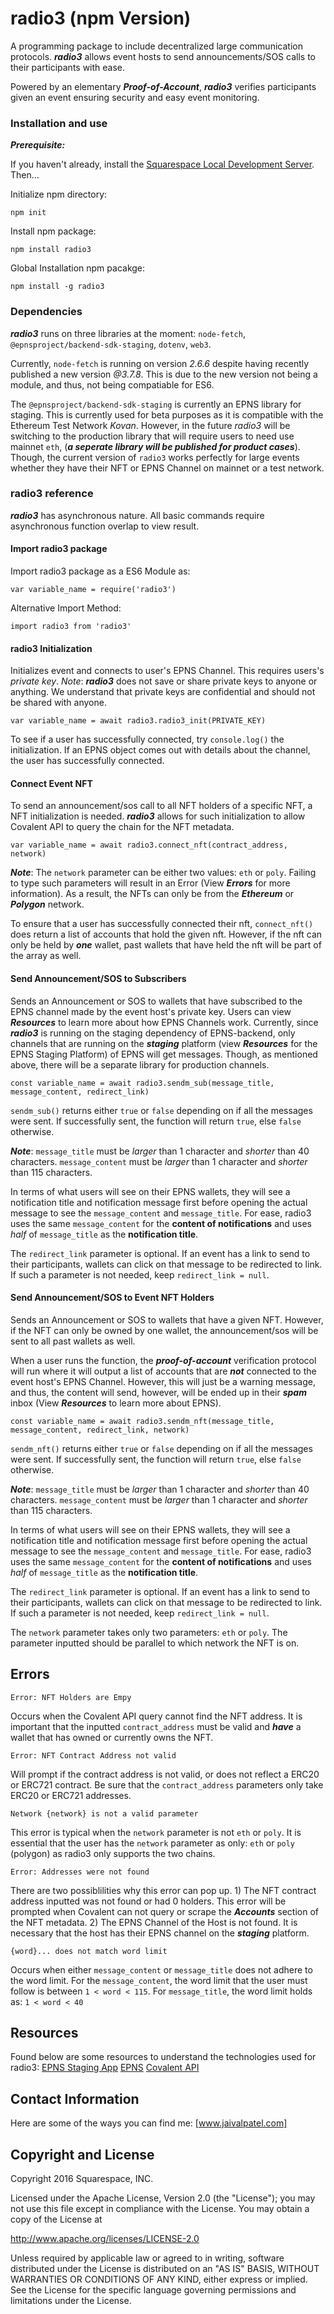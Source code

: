 # radio3 (npm Version)

A programming package to include decentralized large communication protocols. ***radio3*** allows event hosts to send announcements/SOS calls 
to their participants with ease. 

Powered by an elementary ***Proof-of-Account***, ***radio3*** verifies participants given an event ensuring security and easy event monitoring.

### Installation and use

***Prerequisite:***

If you haven't already, install the [Squarespace Local Development Server](http://developers.squarespace.com/local-development). Then...

Initialize npm directory:

```
npm init 

```

Install npm package:

```
npm install radio3
```

Global Installation npm pacakge:

```
npm install -g radio3
```

### Dependencies

***radio3*** runs on three libraries at the moment: `node-fetch`, `@epnsproject/backend-sdk-staging`, `dotenv`, `web3`. 

Currently, `node-fetch` is running on version *2.6.6* despite having recently published a new version *@3.7.8*. This is due to the new version not being a module, and thus, not being compatiable for ES6. 

The `@epnsproject/backend-sdk-staging` is currently an EPNS library for staging. This is currently used for beta purposes as it is compatible with the Ethereum Test Network *Kovan*. However, in the future *radio3* will be switching to the production library that will require users to need use mainnet `eth`, (***a seperate library will be published for product cases***). Though, the current version of `radio3` works perfectly for large events whether they have their NFT or EPNS Channel on mainnet or a test network.


### radio3 reference

***radio3*** has asynchronous nature. All basic commands require asynchronous function overlap to view result.

#### Import radio3 package

Import radio3 package as a ES6 Module as:
```
var variable_name = require('radio3')
```
Alternative Import Method:
```
import radio3 from 'radio3'
```

#### radio3 Initialization

Initializes event and connects to user's EPNS Channel. This requires users's *private key*. 
*Note*: ***radio3*** does not save or share private keys to anyone or anything. We understand that private keys are confidential and should not be shared with anyone.

```
var variable_name = await radio3.radio3_init(PRIVATE_KEY)
```

To see if a user has successfully connected, try `console.log()` the initialization. If an EPNS object comes out with details about the channel, the user has successfully connected.

#### Connect Event NFT

To send an announcement/sos call to all NFT holders of a specific NFT, a NFT initialization is needed. ***radio3*** allows for such initialization to allow Covalent API to query the chain for the NFT metadata. 

```
var variable_name = await radio3.connect_nft(contract_address, network)
```
***Note***: The `network` parameter can be either two values: `eth` or `poly`. Failing to type such parameters will result in an Error (View ***Errors*** for more information). As a result, the NFTs can only be from the ***Ethereum*** or ***Polygon*** network.

To ensure that a user has successfully connected their nft, `connect_nft()` does return a list of accounts that hold the given nft. However, if the nft can only be held by ***one*** wallet, past wallets that have held the nft will be part of the array as well. 

#### Send Announcement/SOS to Subscribers

Sends an Announcement or SOS to wallets that have subscribed to the EPNS channel made by the event host's private key. Users can view ***Resources*** to learn more about how EPNS Channels work. Currently, since ***radio3*** is running on the staging dependency of EPNS-backend, only channels that are running on the ***staging*** platform (view ***Resources*** for the EPNS Staging Platform) of EPNS will get messages. Though, as mentioned above, there will be a separate library for production channels.

```
const variable_name = await radio3.sendm_sub(message_title, message_content, redirect_link)
```

`sendm_sub()` returns either `true` or `false` depending on if all the messages were sent. If successfully sent, the function will return `true`, else `false` otherwise. 


***Note***: `message_title` must be *larger* than 1 character and *shorter* than 40 characters. `message_content` must be *larger* than 1 character and *shorter* than 115 characters. 

In terms of what users will see on their EPNS wallets, they will see a notification title and notification message first before opening the actual message to see the `message_content` and `message_title`. For ease, radio3 uses the same `message_content` for the **content of notifications** and uses *half* of `message_title` as the **notification title**. 

The `redirect_link` parameter is optional. If an event has a link to send to their participants, wallets can click on that message to be redirected to link. If such a parameter is not needed, keep `redirect_link = null`. 

#### Send Announcement/SOS to Event NFT Holders

Sends an Announcement or SOS to wallets that have a given NFT. However, if the NFT can only be owned by one wallet, the announcement/sos will be sent to all past wallets as well. 

When a user runs the function, the ***proof-of-account*** verification protocol will run where it will output a list of accounts that are ***not*** connected to the event host's EPNS Channel. However, this will just be a warning message, and thus, the content will send, however, will be ended up in their ***spam*** inbox (View ***Resources*** to learn more about EPNS). 

```
const variable_name = await radio3.sendm_nft(message_title, message_content, redirect_link, network)
```

`sendm_nft()` returns either `true` or `false` depending on if all the messages were sent. If successfully sent, the function will return `true`, else `false` otherwise. 


***Note***: `message_title` must be *larger* than 1 character and *shorter* than 40 characters. `message_content` must be *larger* than 1 character and *shorter* than 115 characters. 

In terms of what users will see on their EPNS wallets, they will see a notification title and notification message first before opening the actual message to see the `message_content` and `message_title`. For ease, radio3 uses the same `message_content` for the **content of notifications** and uses *half* of `message_title` as the **notification title**. 

The `redirect_link` parameter is optional. If an event has a link to send to their participants, wallets can click on that message to be redirected to link. If such a parameter is not needed, keep `redirect_link = null`. 

The `network` parameter takes only two parameters: `eth` or `poly`. The parameter inputted should be parallel to which network the NFT is on.

## Errors

```
Error: NFT Holders are Empy
```
Occurs when the Covalent API query cannot find the NFT address. It is important that the inputted `contract_address` must be valid and ***have*** a wallet that has owned or currently owns the NFT.

```
Error: NFT Contract Address not valid
```

Will prompt if the contract address is not valid, or does not reflect a ERC20 or ERC721 contract. Be sure that the `contract_address` parameters only take ERC20 or ERC721 addresses.

```
Network {network} is not a valid parameter
```

This error is typical when the `network` parameter is not `eth` or `poly`. It is essential that the user has the `network` parameter as only: `eth` or `poly` (polygon) as radio3 only supports the two chains.

```
Error: Addresses were not found
```

There are two possiblilities why this error can pop up. 1) The NFT contract address inputted was not found or had 0 holders. This error will be prompted when Covalent can not query or scrape the ***Accounts*** section of the NFT metadata. 2) The EPNS Channel of the Host is not found. It is necessary that the host has their EPNS channel on the ***staging*** platform.

```
{word}... does not match word limit
```
Occurs when either `message_content` or `message_title` does not adhere to the word limit. For the `message_content`, the word limit that the user must follow is between `1 < word < 115`. For `message_title`, the word limit holds as: `1 < word < 40`

## Resources

Found below are some resources to understand the technologies used for radio3:
[EPNS Staging App](https://staging.epns.io/)
[EPNS](https://epns.io/)
[Covalent API](https://www.covalenthq.com/)

## Contact Information
Here are some of the ways you can find me:
[www.jaivalpatel.com]

## Copyright and License

Copyright 2016 Squarespace, INC.

Licensed under the Apache License, Version 2.0 (the "License");
you may not use this file except in compliance with the License.
You may obtain a copy of the License at

   http://www.apache.org/licenses/LICENSE-2.0

Unless required by applicable law or agreed to in writing, software
distributed under the License is distributed on an "AS IS" BASIS,
WITHOUT WARRANTIES OR CONDITIONS OF ANY KIND, either express or implied.
See the License for the specific language governing permissions and
limitations under the License.